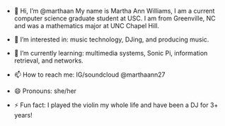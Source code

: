 - 👋 Hi, I’m @marthaan
My name is Martha Ann Williams, I am a current computer science graduate student at USC.
I am from Greenville, NC and was a mathematics major at UNC Chapel Hill. 

- 👀 I’m interested in: music technology, DJing, and producing music. 

- 🌱 I’m currently learning: multimedia systems, Sonic Pi, information retrieval, and networks.

- 📫 How to reach me: IG/soundcloud @marthaann27

- 😄 Pronouns: she/her

- ⚡ Fun fact: I played the violin my whole life and have been a DJ for 3+ years! 

<!---
marthaan/marthaan is a ✨ special ✨ repository because its `README.md` (this file) appears on your GitHub profile.
You can click the Preview link to take a look at your changes.
--->
